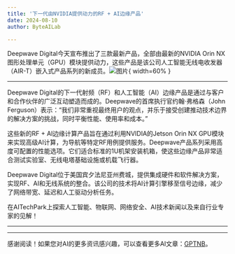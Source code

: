 ```yaml
---
title: '下一代由NVIDIA提供动力的RF + AI边缘产品'
date: 2024-08-10
author: ByteAILab

---
```


Deepwave Digital今天宣布推出了三款最新产品，全部由最新的NVIDIA Orin NX图形处理单元（GPU）模块提供动力，这些产品是该公司人工智能无线电收发器（AIR-T）嵌入式产品系列的新成员。![图片](https://ai-techpark.com/wp-content/uploads/2024/08/Next-Ge-960x540.jpg){ width=60% }

---


Deepwave Digital的下一代射频（RF）和人工智能（AI）边缘产品是通过与客户和合作伙伴的广泛互动塑造而成的。Deepwave的首席执行官约翰·弗格森（John Ferguson）表示：“我们非常重视最终用户的观点，并乐于接受创建推动技术边界的解决方案的挑战，同时平衡性能、使用率和成本。”

这些新的RF + AI边缘计算产品旨在通过利用NVIDIA的Jetson Orin NX GPU模块来实现高级AI计算，为导航等特定RF用例提供服务。Deepwave产品系列采用高度可配置的性能选项。它们适合标准的1U机架安装机箱，使这些边缘产品非常适合测试实验室、无线电塔基础设施或机载飞行器。

Deepwave Digital位于美国宾夕法尼亚州费城，提供集成硬件和软件解决方案，实现RF、AI和无线系统的整合。该公司的技术将AI计算引擎移至信号边缘，减少了网络带宽、延迟和人工驱动分析任务。

在AITechPark上探索人工智能、物联网、网络安全、AI技术新闻以及来自行业专家的见解！

---
---
感谢阅读！如果您对AI的更多资讯感兴趣，可以查看更多AI文章：[GPTNB](https://gptnb.com)。